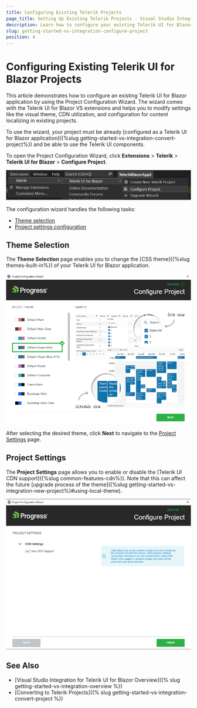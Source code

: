 ```yaml
---
title: Configuring Existing Telerik Projects
page_title: Setting Up Existing Telerik Projects - Visual Studio Integration
description: Learn how to configure your existing Telerik UI for Blazor application with a few clicks by using the Project Configuration Wizard supporting the Visual Studio (VS) extensions.
slug: getting-started-vs-integration-configure-project
position: 4
---
```


# Configuring Existing Telerik UI for Blazor Projects

This article demonstrates how to configure an existing Telerik UI for Blazor application by using the Project Configuration Wizard. The wizard comes with the Telerik UI for Blazor VS extensions and helps you to modify settings like the visual theme, CDN utilization, and configuration for content localizing in existing projects.

To use the wizard, your project must be already [configured as a Telerik UI for Blazor application]({%slug getting-started-vs-integration-convert-project%}) and be able to use the Telerik UI components.

To open the Project Configuration Wizard, click **Extensions** > **Telerik** > **Telerik UI for Blazor** > **Configure Project**.

![Telerik UI for Blazor Visual Studio 2022 Extensions menu](../vs-integration/images/configure-project-open.png)

The configuration wizard handles the following tasks:  
- [Theme selection](#theme-selection)
- [Project settings configuration](#project-settings)

## Theme Selection

The **Theme Selection** page enables you to change the [CSS theme]({%slug themes-built-in%}) of your Telerik UI for Blazor application.

![Theme Selection menu in the Project Configuration Wizard](../vs-integration/images/configure-theme.png)

After selecting the desired theme, click **Next** to navigate to the [Project Settings](#project-settings) page.

## Project Settings

The **Project Settings** page allows you to enable or disable the [Telerik UI CDN support]({%slug common-features-cdn%}). Note that this can affect the future [upgrade process of the theme]({%slug getting-started-vs-integration-new-project%}#using-local-theme).

![Project Settings dialog in the Project Configuration Wizard](../vs-integration/images/configure-settings.png)

## See Also

* [Visual Studio Integration for Telerik UI for Blazor Overview]({% slug getting-started-vs-integration-overview %})
* [Converting to Telerik Projects]({% slug getting-started-vs-integration-convert-project %})
